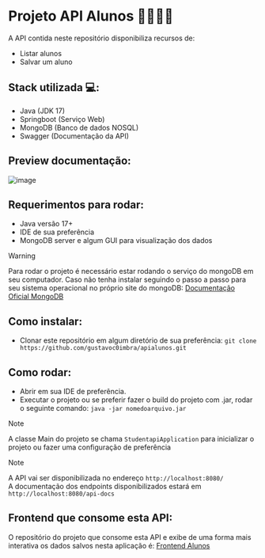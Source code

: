 # Projeto API Alunos 👨‍🎓👩‍🎓
A API contida neste repositório disponibiliza recursos de:
- Listar alunos
- Salvar um aluno

## Stack utilizada 💻:
- Java (JDK 17)
- Springboot (Serviço Web)
- MongoDB (Banco de dados NOSQL)
- Swagger (Documentação da API)

## Preview documentação:
![image](https://github.com/user-attachments/assets/caab1818-f878-4e6c-ba45-4aa1c9e71513)


## Requerimentos para rodar:
- Java versão 17+
- IDE de sua preferência
- MongoDB server e algum GUI para visualização dos dados
> [!WARNING]
> Para rodar o projeto é necessário estar rodando o serviço do mongoDB em seu computador.
> Caso não tenha instalar seguindo o passo a passo para seu sistema operacional no próprio site do mongoDB: [Documentação Oficial MongoDB](https://www.mongodb.com/try/download/community)

## Como instalar:
- Clonar este repositório em algum diretório de sua preferência: `git clone https://github.com/gustavoc0imbra/apialunos.git`

## Como rodar:
- Abrir em sua IDE de preferência.
- Executar o projeto ou se preferir fazer o build do projeto com .jar, rodar o seguinte comando: `java -jar nomedoarquivo.jar`

> [!NOTE]
> A classe Main do projeto se chama `StudentapiApplication` para inicializar o projeto ou fazer uma configuração de preferência

> [!NOTE]
> A API vai ser disponibilizada no endereço `http://localhost:8080/`  
> A documentação dos endpoints disponibilizados estará em `http://localhost:8080/api-docs`

## Frontend que consome esta API:
O repositório do projeto que consome esta API e exibe de uma forma mais interativa os dados salvos nesta aplicação é: [Frontend Alunos](https://github.com/gustavoc0imbra/frontalunos)
